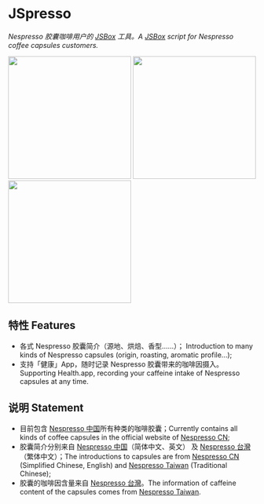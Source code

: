 # JSpresso

*Nespresso 胶囊咖啡用户的 [JSBox](https://itunes.apple.com/cn/app/id1312014438?mt=8) 工具。A [JSBox](https://itunes.apple.com/cn/app/id1312014438?mt=8) script for Nespresso coffee capsules customers.*

<img src="https://i.loli.net/2018/09/21/5ba4fd3d3329d.png" width="250" />  <img src="https://i.loli.net/2018/09/21/5ba4fd3d301db.png" width="250" />  <img src="https://i.loli.net/2018/09/21/5ba4fd3d31da7.png" width="250" />

## 特性 Features

- 各式 Nespresso 胶囊简介（源地、烘焙、香型……）； Introduction to many kinds of Nespresso capsules (origin, roasting, aromatic profile...);
- 支持「健康」App，随时记录 Nespresso 胶囊带来的咖啡因摄入。 Supporting Health.app, recording your caffeine intake of Nespresso capsules at any time.

## 说明 Statement

- 目前包含 [Nespresso 中国](https://www.nespresso.com/cn/zh/home)所有种类的咖啡胶囊；Currently contains all kinds of coffee capsules in the official website of [Nespresso CN](https://www.nespresso.com/cn/en/home);
- 胶囊简介分别来自 [Nespresso 中国](https://www.nespresso.com/cn/zh/home)（简体中文、英文） 及 [Nespresso 台灣](https://www.nespresso.com/tw/zh/)（繁体中文）；The introductions to capsules are from [Nespresso CN](https://www.nespresso.com/cn/en/home) (Simplified Chinese, English) and [Nespresso Taiwan](https://www.nespresso.com/tw/en/) (Traditional Chinese);
- 胶囊的咖啡因含量来自 [Nespresso 台灣](https://www.nespresso.com/tw/zh/)。The information of caffeine content of the capsules comes from [Nespresso Taiwan](https://www.nespresso.com/tw/en/).
